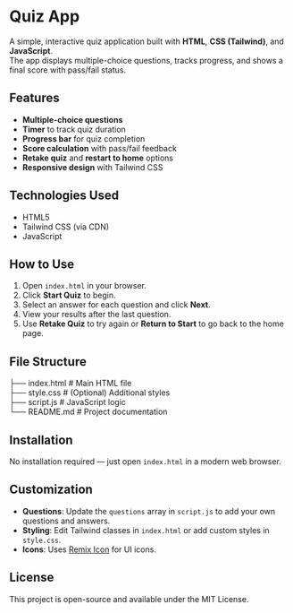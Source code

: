 # Quiz App

A simple, interactive quiz application built with **HTML**, **CSS (Tailwind)**, and **JavaScript**.  
The app displays multiple-choice questions, tracks progress, and shows a final score with pass/fail status.

## Features
- **Multiple-choice questions**
- **Timer** to track quiz duration
- **Progress bar** for quiz completion
- **Score calculation** with pass/fail feedback
- **Retake quiz** and **restart to home** options
- **Responsive design** with Tailwind CSS

## Technologies Used
- HTML5
- Tailwind CSS (via CDN)
- JavaScript

## How to Use
1. Open `index.html` in your browser.
2. Click **Start Quiz** to begin.
3. Select an answer for each question and click **Next**.
4. View your results after the last question.
5. Use **Retake Quiz** to try again or **Return to Start** to go back to the home page.

## File Structure
├── index.html # Main HTML file
<br>
├── style.css # (Optional) Additional styles
<br>
├── script.js # JavaScript logic
<br>
└── README.md # Project documentation
<br>


## Installation
No installation required — just open `index.html` in a modern web browser.

## Customization
- **Questions**: Update the `questions` array in `script.js` to add your own questions and answers.
- **Styling**: Edit Tailwind classes in `index.html` or add custom styles in `style.css`.
- **Icons**: Uses [Remix Icon](https://remixicon.com/) for UI icons.

## License
This project is open-source and available under the MIT License.
